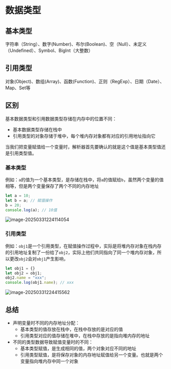 # 数据类型

## 基本类型

字符串（String）、数字(Number)、布尔(Boolean)、空（Null）、未定义（Undefined）、Symbol、BigInt（大整数）

## 引用类型

对象(Object)、数组(Array)、函数(Function)、正则（RegExp）、日期（Date）、Map、Set等

## 区别

基本数据类型和引用数据类型存储在内存中的位置不同：

- 基本数据类型存储在栈中
- 引用类型的对象存储于堆中，每个堆内存对象都有对应的引用地址指向它

当我们把变量赋值给一个变量时，解析器首先要确认的就是这个值是基本类型值还是引用类型值。

### 基本类型

例如：`a`的值为一个基本类型，是存储在栈中，将`a`的值赋给`b`，虽然两个变量的值相等，但是两个变量保存了两个不同的内存地址

``` javascript
let a = 10;
let b = a; // 赋值操作
b = 20;
console.log(a); // 10值
```

![image-20250331224114054](https://blog-1304855543.cos.ap-guangzhou.myqcloud.com/lu/image-20250331224114054.png)

### 引用类型

例如：`obj1`是一个引用类型，在赋值操作过程中，实际是将堆内存对象在栈内存的引用地址复制了一份给了`obj2`，实际上他们共同指向了同一个堆内存对象，所以更改`obj2`会对`obj1`产生影响，

``` javascript
let obj1 = {}
let obj2 = obj1;
obj2.name = "xxx";
console.log(obj1.name); // xxx
```

![image-20250331224415562](https://blog-1304855543.cos.ap-guangzhou.myqcloud.com/lu/image-20250331224415562.png)

## 总结

- 声明变量时不同的内存地址分配：
  - 基本类型的值存放在栈中，在栈中存放的是对应的值
  - 引用类型对应的值存储在堆中，在栈中存放的是指向堆内存的地址
- 不同的类型数据导致赋值变量时的不同：
  - 基本类型赋值，是生成相同的值，两个对象对应不同的地址
  - 引用类型赋值，是将保存对象的内存地址赋值给另一个变量。也就是两个变量指向堆内存中同一个对象
